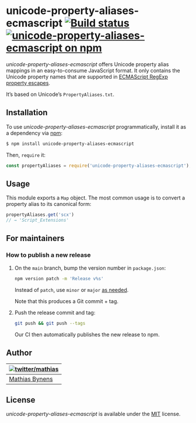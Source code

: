 # unicode-property-aliases-ecmascript [![Build status](https://travis-ci.org/mathiasbynens/unicode-property-aliases-ecmascript.svg?branch=main)](https://travis-ci.org/mathiasbynens/unicode-property-aliases-ecmascript) [![unicode-property-aliases-ecmascript on npm](https://img.shields.io/npm/v/unicode-property-aliases-ecmascript)](https://www.npmjs.com/package/unicode-property-aliases-ecmascript)

_unicode-property-aliases-ecmascript_ offers Unicode property alias mappings in an easy-to-consume JavaScript format. It
only contains the Unicode property names that are supported
in [ECMAScript RegExp property escapes](https://github.com/tc39/proposal-regexp-unicode-property-escapes).

It’s based on Unicode’s `PropertyAliases.txt`.

## Installation

To use _unicode-property-aliases-ecmascript_ programmatically, install it as a dependency
via [npm](https://www.npmjs.com/):

```bash
$ npm install unicode-property-aliases-ecmascript
```

Then, `require` it:

```js
const propertyAliases = require('unicode-property-aliases-ecmascript');
```

## Usage

This module exports a `Map` object. The most common usage is to convert a property alias to its canonical form:

```js
propertyAliases.get('scx')
// → 'Script_Extensions'
```

## For maintainers

### How to publish a new release

1. On the `main` branch, bump the version number in `package.json`:

    ```sh
    npm version patch -m 'Release v%s'
    ```

   Instead of `patch`, use `minor` or `major` [as needed](https://semver.org/).

   Note that this produces a Git commit + tag.

1. Push the release commit and tag:

    ```sh
    git push && git push --tags
    ```

   Our CI then automatically publishes the new release to npm.

## Author

| [![twitter/mathias](https://gravatar.com/avatar/24e08a9ea84deb17ae121074d0f17125?s=70)](https://twitter.com/mathias "Follow @mathias on Twitter") |
|---|
| [Mathias Bynens](https://mathiasbynens.be/) |

## License

_unicode-property-aliases-ecmascript_ is available under the [MIT](https://mths.be/mit) license.
